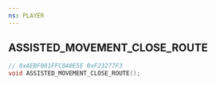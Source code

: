 ```yaml
---
ns: PLAYER
---
```

## ASSISTED_MOVEMENT_CLOSE_ROUTE

```c
// 0xAEBF081FFC0A0E5E 0xF23277F3
void ASSISTED_MOVEMENT_CLOSE_ROUTE();
```



